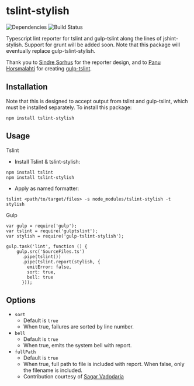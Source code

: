 tslint-stylish
===================
![Dependencies](https://david-dm.org/adamfitzpatrick/tslint-stylish.svg)
![Build Status](https://travis-ci.org/adamfitzpatrick/tslint-stylish.svg?branch=master)

Typescript lint reporter for tslint and gulp-tslint along the lines of jshint-stylish.  Support
for grunt will be added soon.  Note that this package will eventually replace gulp-tslint-stylish.

Thank you to
[Sindre Sorhus](https://github.com/sindresorhus) for the reporter design, and to
[Panu Horsmalahti](https://github.com/panuhorsmalahti) for creating
[gulp-tslint](https://github.com/panuhorsmalahti/gulp-tslint).

Installation
------------
Note that this is designed to accept output from tslint and gulp-tslint, which must be installed separately.
To install this package:

```
npm install tslint-stylish
```

Usage
-----
Tslint

- Install Tslint & tslint-stylish:

```
npm install tslint
npm install tslint-stylish
```

- Apply as named formatter:

```
tslint <path/to/target/files> -s node_modules/tslint-stylish -t stylish
```


Gulp

```
var gulp = require('gulp');
var tslint = require('gulptslint');
var stylish = require('gulp-tslint-stylish');

gulp.task('lint', function () {
    gulp.src('SourceFiles.ts')
      .pipe(tslint())
      .pipe(tslint.report(stylish, {
        emitError: false,
        sort: true,
        bell: true
      }));
```

Options
-------
- `sort`
	- Default is `true`
	- When true, failures are sorted by line number.
- `bell`
    - Default is `true`
    - When true, emits the system bell with report.
- `fullPath`
    - Default is `true`
    - When true, full path to file is included with report.  When false, only the filename is included.
    - Contribution courtesy of [Sagar Vadodaria](https://github.com/sagarvadodaria)
